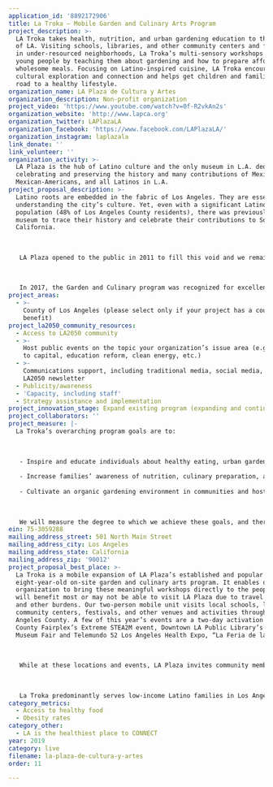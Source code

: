 ```yaml
---
application_id: '8892172906'
title: La Troka — Mobile Garden and Culinary Arts Program
project_description: >-
  LA Troka takes health, nutrition, and urban gardening education to the streets
  of LA. Visiting schools, libraries, and other community centers and festivals
  in under-resourced neighborhoods, La Troka’s multi-sensory workshops empower
  young people by teaching them about gardening and how to prepare affordable,
  wholesome meals. Focusing on Latino-inspired cuisine, LA Troka encourages
  cultural exploration and connection and helps get children and families on the
  road to a healthy lifestyle.
organization_name: LA Plaza de Cultura y Artes
organization_description: Non-profit organization
project_video: 'https://www.youtube.com/watch?v=0f-R2vkAn2s'
organization_website: 'http://www.lapca.org'
organization_twitter: LAPlazaLA
organization_facebook: 'https://www.facebook.com/LAPlazaLA/'
organization_instagram: laplazala
link_donate: ''
link_volunteer: ''
organization_activity: >-
  LA Plaza is the hub of Latino culture and the only museum in L.A. dedicated to
  celebrating and preserving the history and many contributions of Mexicans,
  Mexican-Americans, and all Latinos in L.A.
project_proposal_description: >-
  Latino roots are embedded in the fabric of Los Angeles. They are essential to
  understanding the city’s culture. Yet, even with a significant Latino
  population (48% of Los Angeles County residents), there was previously no
  museum to trace their history and celebrate their contributions to Southern
  California. 
   
   
   
   LA Plaza opened to the public in 2011 to fill this void and we remain the only institution in the region that combines and honors Latino culture, art, and history. Our mission resonated with the local community and we have turned that original inspiration into growing impact. In 2018, LA Plaza welcomed more than 110,000 visitors (an increase from 95,000 in 2017). Services have also expanded from 15 community programs and events in 2011 to more than 85 last year. We are an admission-free museum and provide quality programming, elevating and celebrating LA’s rich Latino culture and heritage. In 2018, we served more than 8,000 school aged children through our free garden and culinary educational workshops. These children frequently bring their families back to attend our five annual Family Day events, visiting our exhibitions, enjoying live music and participating in garden, culinary and art workshops. Earlier this year, the Coronel family made it a point to bring photos to our Family Day event of their 2rd grade son carrying out a “healthy tostadas” recipe he’d learned in one of our workshops. Other participants in the program have expressed the joy of eating a tomato for the first time. These are a few examples of how our workshops an impact long after they have been carried out. 
   
   
   
   In 2017, the Garden and Culinary program was recognized for excellence in museum education with the California State Superintendent’s Award by the California Association of Museums.
project_areas:
  - >-
    County of Los Angeles (please select only if your project has a countywide
    benefit)
project_la2050_community_resources:
  - Access to LA2050 community
  - >-
    Host public events on the topic your organization’s issue area (e.g. access
    to capital, education reform, clean energy, etc.) 
  - >-
    Communications support, including traditional media, social media, and
    LA2050 newsletter
  - Publicity/awareness
  - 'Capacity, including staff'
  - Strategy assistance and implementation
project_innovation_stage: Expand existing program (expanding and continuing ongoing successful projects)
project_collaborators: ''
project_measure: |-
  La Troka’s overarching program goals are to:
   
   
   
   - Inspire and educate individuals about healthy eating, urban gardening and Latino culture reaching a minimum of 10,000 people annually; 
   
   - Increase families’ awareness of nutrition, culinary preparation, and the culture and history of produce;
   
   - Cultivate an organic gardening environment in communities and hosting institutions
   
   
   
   We will measure the degree to which we achieve these goals, and therefore program success, through pre- and post-assessments of participants and through increasing participation in events throughout the city. We plan to activate LA Troka a minimum four days a week.
ein: 75-3059288
mailing_address_street: 501 North Main Street
mailing_address_city: Los Angeles
mailing_address_state: California
mailing_address_zip: '90012'
project_proposal_best_place: >-
  La Troka is a mobile expansion of LA Plaza’s established and popular
  eight-year-old on-site garden and culinary arts program. It enables our
  organization to bring these meaningful workshops directly to the people who
  will benefit most or may not be able to visit LA Plaza due to travel barriers
  and other burdens. Our two-person mobile unit visits local schools, libraries,
  community centers, festivals, and other venues and activities throughout Los
  Angeles County. A few of this year’s events are a two-day activation at the LA
  County Fairplex’s Extreme STEA2M event, Downtown LA Public Library’s Mobile
  Museum Fair and Telemundo 52 Los Angeles Health Expo, “La Feria de la Salud”. 
   
   
   
   While at these locations and events, LA Plaza invites community members to join us for free workshops. These active and hands-on sessions teach families about urban gardening, the nutritional value of fruits and vegetables, healthy choices beyond the mobile experience, and the historical and cultural ties to food like corn, amaranth and tomatoes. Empowering our community with this history and the ability to understand, appreciate, and cook healthy food is an invaluable gift and a foundation on which to build life-long health. Additionally, the program has a multiplier impact as lessons are carried home and shared with other family members, creating a chain reaction of behavior changes in whole families and the wider Los Angeles community. 
   
   
   
   La Troka predominantly serves low-income Latino families in Los Angeles County. This is a particularly important population to reach because research shows that minority youth, especially those living in poverty, are at the highest risk of developing unhealthy habits that can derail their aspirations and futures.
category_metrics:
  - Access to healthy food
  - Obesity rates
category_other:
  - LA is the healthiest place to CONNECT
year: 2019
category: live
filename: la-plaza-de-cultura-y-artes
order: 11

---
```


